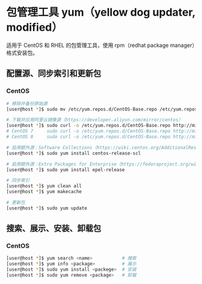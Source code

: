 # 包管理工具 yum（yellow dog updater, modified）

适用于 CentOS 和 RHEL 的包管理工具，使用 rpm（redhat package manager）格式安装包。

## 配置源、同步索引和更新包

### CentOS

```sh
# 移除并备份原始源
[user@host *]$ sudo mv /etc/yum.repos.d/CentOS-Base.repo /etc/yum.repos.d/CentOS-Base.repo.bck

# 下载并应用阿里云镜像源（https://developer.aliyun.com/mirror/centos）
[user@host *]$ sudo curl -o /etc/yum.repos.d/CentOS-Base.repo http://mirrors.aliyun.com/repo/Centos-6.repo
# CentOS 7     sudo curl -o /etc/yum.repos.d/CentOS-Base.repo http://mirrors.aliyun.com/repo/Centos-7.repo
# CentOS 8     sudo curl -o /etc/yum.repos.d/CentOS-Base.repo http://mirrors.aliyun.com/repo/Centos-8.repo

# 启用额外源：Software Collections（https://wiki.centos.org/AdditionalResources/Repositories/SCL）
[user@host *]$ sudo yum install centos-release-scl

# 启用额外源：Extra Packages for Enterprise（https://fedoraproject.org/wiki/EPEL）
[user@host *]$ sudo yum install epel-release

# 同步索引
[user@host *]$ yum clean all
[user@host *]$ yum makecache

# 更新包
[user@host *]$ sudo yum update
```

## 搜索、展示、安装、卸载包

### CentOS

```sh
[user@host *]$ yum search <name>           # 搜索
[user@host *]$ yum info <package>          # 展示
[user@host *]$ sudo yum install <packege>  # 安装
[user@host *]$ sudo yum remove <package>   # 卸载
```
